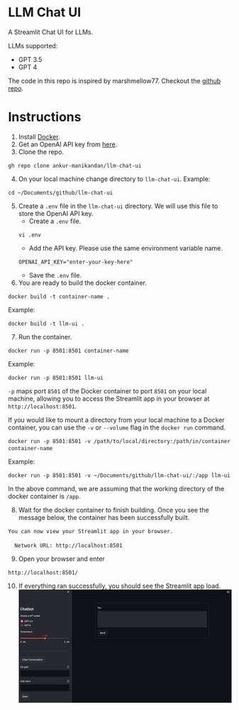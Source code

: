 # LLM Chat UI
A Streamlit Chat UI for LLMs.

LLMs supported:
* GPT 3.5 
* GPT 4

The code in this repo is inspired by marshmellow77. Checkout the [github repo](https://github.com/marshmellow77/streamlit-chatgpt-ui/tree/main).

# Instructions

1. Install [Docker](https://docs.docker.com/engine/install/). 
2. Get an OpenAI API key from [here](https://platform.openai.com/account/api-keys).
3. Clone the repo.
```
gh repo clone ankur-manikandan/llm-chat-ui
```
4. On your local machine change directory to `llm-chat-ui`. Example:
```
cd ~/Documents/github/llm-chat-ui
```
5. Create a `.env` file in the `llm-chat-ui` directory. We will use this file to store the OpenAI API key. 
    * Create a `.env` file.
    ```
    vi .env
    ```
    * Add the API key. Please use the same environment variable name.
    ```
    OPENAI_API_KEY="enter-your-key-here"
    ```
    * Save the `.env` file.
6. You are ready to build the docker container.
```
docker build -t container-name .
```
Example:
```
docker build -t llm-ui .
```
7. Run the container.
```
docker run -p 8501:8501 container-name
```
Example:
```
docker run -p 8501:8501 llm-ui
```
`-p` maps port `8501` of the Docker container to port `8501` on your local machine, allowing you to access the Streamlit app in your browser at `http://localhost:8501`.

If you would like to mount a directory from your local machine to a Docker container, you can use the `-v` or `--volume` flag in the `docker run` command.
```
docker run -p 8501:8501 -v /path/to/local/directory:/path/in/container container-name
```
Example:
```
docker run -p 8501:8501 -v ~/Documents/github/llm-chat-ui/:/app llm-ui
```
In the above command, we are assuming that the working directory of the docker container is `/app`.

8. Wait for the docker container to finish building. Once you see the message below, the container has been successfully built.
```
You can now view your Streamlit app in your browser.

  Network URL: http://localhost:8501
```
9. Open your browser and enter
```
http://localhost:8501/
```
10. If everything ran successfully, you should see the Streamlit app load.
![Streamlit Chat UI](images/streamlit_chat_ui.png)